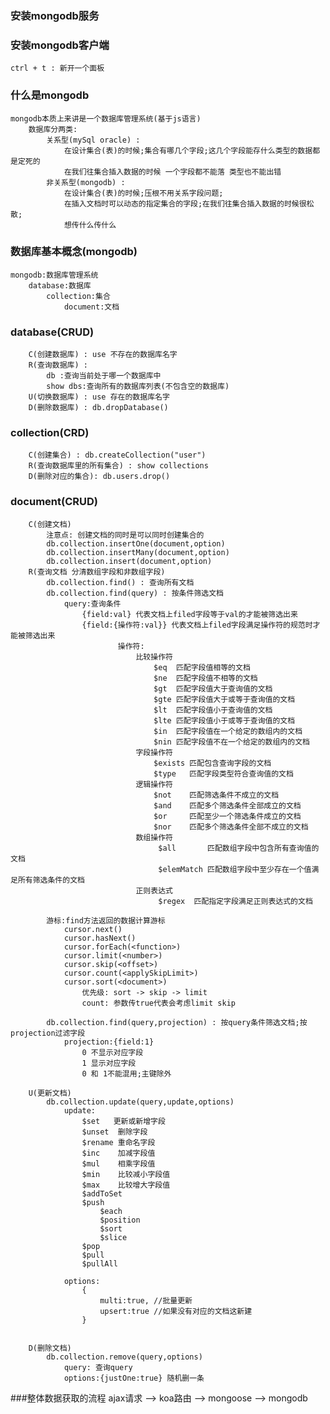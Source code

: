 ### 安装mongodb服务

### 安装mongodb客户端
    ctrl + t : 新开一个面板

### 什么是mongodb
    mongodb本质上来讲是一个数据库管理系统(基于js语言)
        数据库分两类:
            关系型(mySql oracle) :
                在设计集合(表)的时候;集合有哪几个字段;这几个字段能存什么类型的数据都是定死的
                在我们往集合插入数据的时候 一个字段都不能落 类型也不能出错
            非关系型(mongodb) :
                在设计集合(表)的时候;压根不用关系字段问题;
                在插入文档时可以动态的指定集合的字段;在我们往集合插入数据的时候很松散;
                想传什么传什么

### 数据库基本概念(mongodb)
    mongodb:数据库管理系统
        database:数据库
            collection:集合
                document:文档

###  database(CRUD)
        C(创建数据库) : use 不存在的数据库名字
        R(查询数据库) :
            db :查询当前处于哪一个数据库中
            show dbs:查询所有的数据库列表(不包含空的数据库)
        U(切换数据库) : use 存在的数据库名字
        D(删除数据库) : db.dropDatabase()

### collection(CRD)
        C(创建集合) : db.createCollection("user")
        R(查询数据库里的所有集合) : show collections
        D(删除对应的集合): db.users.drop()

### document(CRUD)
        C(创建文档)
            注意点: 创建文档的同时是可以同时创建集合的
            db.collection.insertOne(document,option)
            db.collection.insertMany(document,option)
            db.collection.insert(document,option)
        R(查询文档 分清数组字段和非数组字段)
            db.collection.find() : 查询所有文档
            db.collection.find(query) : 按条件筛选文档
                query:查询条件
                    {field:val} 代表文档上filed字段等于val的才能被筛选出来
                    {field:{操作符:val}} 代表文档上filed字段满足操作符的规范时才能被筛选出来
                            操作符:
                                比较操作符
                                    $eq	 匹配字段值相等的文档
                                    $ne	 匹配字段值不相等的文档
                                    $gt	 匹配字段值大于查询值的文档
                                    $gte 匹配字段值大于或等于查询值的文档
                                    $lt	 匹配字段值小于查询值的文档
                                    $lte 匹配字段值小于或等于查询值的文档
                                    $in	 匹配字段值在一个给定的数组内的文档
                                    $nin 匹配字段值不在一个给定的数组内的文档
                                字段操作符
                                    $exists	匹配包含查询字段的文档
                                    $type	匹配字段类型符合查询值的文档
                                逻辑操作符
                                    $not	匹配筛选条件不成立的文档
                                    $and	匹配多个筛选条件全部成立的文档
                                    $or	    匹配至少一个筛选条件成立的文档
                                    $nor	匹配多个筛选条件全部不成立的文档
                                数组操作符
                                     $all	    匹配数组字段中包含所有查询值的文档
                                     $elemMatch	匹配数组字段中至少存在一个值满足所有筛选条件的文档
                                正则表达式
                                     $regex  匹配指定字段满足正则表达式的文档

            游标:find方法返回的数据计算游标
                cursor.next()
                cursor.hasNext()
                cursor.forEach(<function>)
                cursor.limit(<number>)
                cursor.skip(<offset>)
                cursor.count(<applySkipLimit>)
                cursor.sort(<document>)
                    优先级: sort -> skip -> limit
                    count: 参数传true代表会考虑limit skip

            db.collection.find(query,projection) : 按query条件筛选文档;按projection过滤字段
                projection:{field:1}
                    0 不显示对应字段
                    1 显示对应字段
                    0 和 1不能混用;主键除外

        U(更新文档)
            db.collection.update(query,update,options)
                update:
                    $set   更新或新增字段
                    $unset  删除字段
                    $rename 重命名字段
                    $inc    加减字段值
                    $mul    相乘字段值
                    $min    比较减小字段值
                    $max    比较增大字段值
                    $addToSet
                    $push
                        $each
                        $position
                        $sort
                        $slice
                    $pop
                    $pull
                    $pullAll

                options:
                    {
                        multi:true, //批量更新
                        upsert:true //如果没有对应的文档这新建
                    }


        D(删除文档)
            db.collection.remove(query,options)
                query: 查询query
                options:{justOne:true} 随机删一条




###整体数据获取的流程
    ajax请求 --> koa路由 --> mongoose --> mongodb
